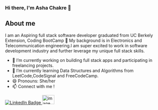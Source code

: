 ### Hi there, I'm Asha Chakre 👋
## About me
I am an Aspiring full stack software developer graduated from UC Berkely Extension, Coding BootCamp 🎉 
My background is in Electronics and Telecommunication engineering.I am super excited to work in software development industry and further leverage my unique full stack skills.

- 🎯  I’m currently working on building full stack apps and participating in freelancing projects.
- 🌱 I’m currently learning Data Structures and Algorithms from LeetCode,CodeSignal and FreeCodeCamp.
- 😄 Pronouns: She/her
- 📫 Connect with me !
<p>
<a href="https://www.linkedin.com/in/ashachakre">
    <img src="https://img.shields.io/badge/LinkedIn-blue?style=for-the-badge&logo=linkedin&logoColor=white" alt="LinkedIn Badge"/>
  </a>
 <a href="mailto:chourpagar.asha@gmail.com" target="blank"><img src="https://techcommunity.microsoft.com/t5/image/serverpage/image-id/172206i70472167E79B9D0F/image-size/large?v=v2&px=999" alt="image of an envelope" height="30" width="40" /></a>
</p>




